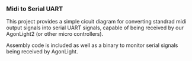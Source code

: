 ### Midi to Serial UART

This project provides a simple cicuit diagram for converting standrad midi output signals into serial UART signals, capable of being received by our AgonLight2 (or other micro controllers).

Assembly code is included as well as a binary to monitor serial signals being received by AgonLight.


